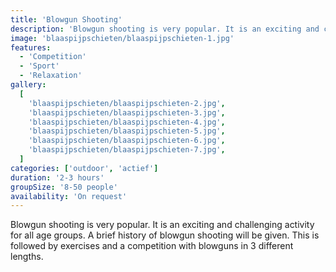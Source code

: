 ```yaml
---
title: 'Blowgun Shooting'
description: 'Blowgun shooting is very popular. It is an exciting and challenging activity for all age groups.'
image: 'blaaspijpschieten/blaaspijpschieten-1.jpg'
features:
  - 'Competition'
  - 'Sport'
  - 'Relaxation'
gallery:
  [
    'blaaspijpschieten/blaaspijpschieten-2.jpg',
    'blaaspijpschieten/blaaspijpschieten-3.jpg',
    'blaaspijpschieten/blaaspijpschieten-4.jpg',
    'blaaspijpschieten/blaaspijpschieten-5.jpg',
    'blaaspijpschieten/blaaspijpschieten-6.jpg',
    'blaaspijpschieten/blaaspijpschieten-7.jpg',
  ]
categories: ['outdoor', 'actief']
duration: '2-3 hours'
groupSize: '8-50 people'
availability: 'On request'
---
```


Blowgun shooting is very popular. It is an exciting and challenging activity for all age groups. A brief history of blowgun shooting will be given. This is followed by exercises and a competition with blowguns in 3 different lengths.

